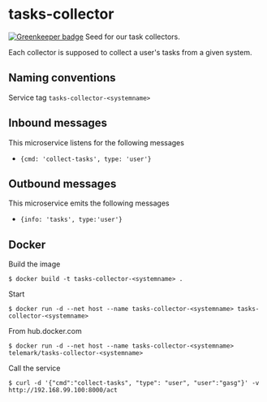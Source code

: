 # tasks-collector

[![Greenkeeper badge](https://badges.greenkeeper.io/telemark/tasks-collector.svg)](https://greenkeeper.io/)
Seed for our task collectors.

Each collector is supposed to collect a user's tasks from a given system.

## Naming conventions
Service tag ```tasks-collector-<systemname>```

## Inbound messages
This microservice listens for the following messages


- ```{cmd: 'collect-tasks', type: 'user'}```

## Outbound messages
This microservice emits the following messages

- ```{info: 'tasks', type:'user'}```

## Docker
Build the image

```
$ docker build -t tasks-collector-<systemname> .
```

Start

```
$ docker run -d --net host --name tasks-collector-<systemname> tasks-collector-<systemname>
```

From hub.docker.com

```
$ docker run -d --net host --name tasks-collector-<systemname> telemark/tasks-collector-<systemname>
```

Call the service

```
$ curl -d '{"cmd":"collect-tasks", "type": "user", "user":"gasg"}' -v http://192.168.99.100:8000/act
```